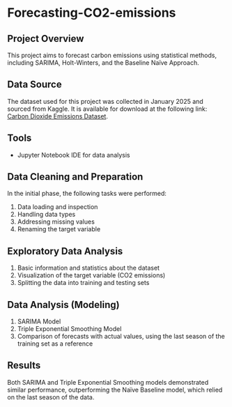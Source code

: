 # Forecasting-CO2-emissions

## Project Overview
This project aims to forecast carbon emissions using statistical methods, including SARIMA, Holt-Winters, and the Baseline Naïve Approach.

## Data Source
The dataset used for this project was collected in January 2025 and sourced from Kaggle. It is available for download at the following link: [Carbon Dioxide Emissions Dataset](https://www.kaggle.com/datasets/ucsandiego/carbon-dioxide).

## Tools
- Jupyter Notebook IDE for data analysis

## Data Cleaning and Preparation
In the initial phase, the following tasks were performed:
1. Data loading and inspection
2. Handling data types
3. Addressing missing values
4. Renaming the target variable

## Exploratory Data Analysis
1. Basic information and statistics about the dataset
2. Visualization of the target variable (CO2 emissions)
3. Splitting the data into training and testing sets

## Data Analysis (Modeling)
1. SARIMA Model
2. Triple Exponential Smoothing Model
3. Comparison of forecasts with actual values, using the last season of the training set as a reference

## Results
Both SARIMA and Triple Exponential Smoothing models demonstrated similar performance, outperforming the Naïve Baseline model, which relied on the last season of the data.
